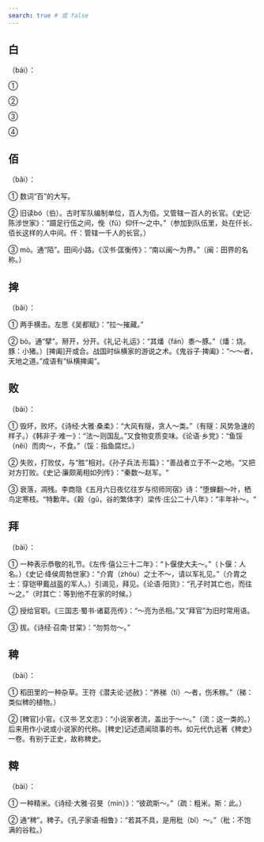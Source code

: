 ```yaml
---
search: true # 或 false
---
```


## 白

（bái）：

➀

➁

➂

➃

## 佰

（bǎi）：

➀ 数词“百”的大写。

➁ 旧读bó（伯）。古时军队编制单位，百人为佰。又管辖一百人的长官。《史记·陈涉世家》：“蹑足行伍之间，俛（fǔ）仰仟～之中。”（参加到队伍里，处在仟长、佰长这样的人中间。仟：管辖一千人的长官。）

➂ mò。通“陌”。田间小路。《汉书·匡衡传》：“南以闽～为界。”（闽：田界的名称。）

## 捭

（bǎi）：

➀ 两手横击。左思《吴都赋》：“拉～摧藏。”

➁ bò。通“擘”。掰开，分开。《礼记·礼运》：“其燔（fán）黍～豚。”（燔：烧。豚：小猪。）[捭阖]开或合。战国时纵横家的游说之术。《鬼谷子·捭阖》：“～～者，天地之道。”成语有“纵横捭阖”。

## 败

（bài）：

➀ 毁坏，败坏。《诗经·大雅·桑柔》：“大风有隧，贪人～类。”（有隧：风势急速的样子。）《韩非子·难一》：“法～则国乱。”又食物变质变味。《论语·乡党》：“鱼馁（něi）而肉～，不食。”（馁：指鱼腐烂。）

➁ 失败，打败仗，与“胜”相对。《孙子兵法·形篇》：“善战者立于不～之地。“又把对方打败。《史记·廉颇蔺相如列传》：”秦数～赵军。“

➂ 衰落，凋残。李商隐《五月六日夜忆往岁与彻师同宿》诗：”堕蝉翻～叶，栖鸟定寒枝。“特歉年。《穀（gǔ，谷的繁体字）梁传·庄公二十八年》：”丰年补～。“

## 拜

（bài）：

➀ 一种表示恭敬的礼节。《左传·僖公三十二年》：“卜偃使大夫～。”（卜偃：人名。）《史记·绛侯周勃世家》：“介胄（zhòu）之士不～，请以军礼见。”（介胄之士：穿铠甲戴战盔的军人。）引谒见，拜见。《论语·阳货》：“孔子时其亡也，而往～之。”（时其亡：等到他不在家的时候。）

➁ 授给官职。《三国志·蜀书·诸葛亮传》：“～亮为丞相。”又“拜官”为旧时常用语。

➂ 拔。《诗经·召南·甘棠》：“勿剪勿～。”

## 稗

（bài）：

➀ 稻田里的一种杂草。王符《潜夫论·述赦》：“养稊（tí）～者，伤禾稼。”（稊：类似稗的植物。）

➁ [稗官]小官。《汉书·艺文志》：“小说家者流，盖出于～～。”（流：这一类的。）后来用作小说或小说家的代称。[稗史]记述遗闻琐事的书。如元代仇远著《稗史》一卷。有别于正史，故称稗史。

## 粺

（bài）：

➀ 一种精米。《诗经·大雅·召旻（mín）》：“彼疏斯～。”（疏：粗米。斯：此。）

➁ 通“稗”。稗子。《孔子家语·相鲁》：“若其不具，是用秕（bǐ）～。”（秕：不饱满的谷粒。）